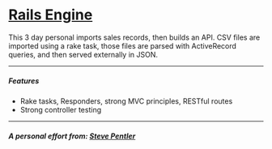 # [Rails Engine](https://github.com/stevepentler/rails-engine) 

This 3 day personal imports sales records, then builds an API. CSV files are imported using a rake task, those files are parsed with ActiveRecord queries, and then served externally in JSON. 

--- 
##### Features

  - Rake tasks, Responders, strong MVC principles, RESTful routes
  - Strong controller testing
--- 
##### A personal effort from: [Steve Pentler](https://github.com/stevepentler)